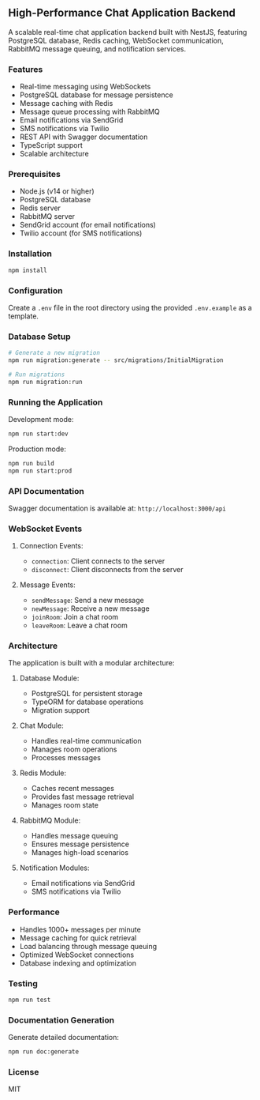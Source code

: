 ## High-Performance Chat Application Backend

A scalable real-time chat application backend built with NestJS, featuring PostgreSQL database, Redis caching, WebSocket communication, RabbitMQ message queuing, and notification services.

### Features

- Real-time messaging using WebSockets
- PostgreSQL database for message persistence
- Message caching with Redis
- Message queue processing with RabbitMQ
- Email notifications via SendGrid
- SMS notifications via Twilio
- REST API with Swagger documentation
- TypeScript support
- Scalable architecture

### Prerequisites

- Node.js (v14 or higher)
- PostgreSQL database
- Redis server
- RabbitMQ server
- SendGrid account (for email notifications)
- Twilio account (for SMS notifications)

### Installation

```bash
npm install
```

### Configuration

Create a `.env` file in the root directory using the provided `.env.example` as a template.

### Database Setup

```bash
# Generate a new migration
npm run migration:generate -- src/migrations/InitialMigration

# Run migrations
npm run migration:run
```

### Running the Application

Development mode:
```bash
npm run start:dev
```

Production mode:
```bash
npm run build
npm run start:prod
```

### API Documentation

Swagger documentation is available at: `http://localhost:3000/api`

### WebSocket Events

1. Connection Events:
   - `connection`: Client connects to the server
   - `disconnect`: Client disconnects from the server

2. Message Events:
   - `sendMessage`: Send a new message
   - `newMessage`: Receive a new message
   - `joinRoom`: Join a chat room
   - `leaveRoom`: Leave a chat room

### Architecture

The application is built with a modular architecture:

1. Database Module:
   - PostgreSQL for persistent storage
   - TypeORM for database operations
   - Migration support

2. Chat Module:
   - Handles real-time communication
   - Manages room operations
   - Processes messages

3. Redis Module:
   - Caches recent messages
   - Provides fast message retrieval
   - Manages room state

4. RabbitMQ Module:
   - Handles message queuing
   - Ensures message persistence
   - Manages high-load scenarios

5. Notification Modules:
   - Email notifications via SendGrid
   - SMS notifications via Twilio

### Performance

- Handles 1000+ messages per minute
- Message caching for quick retrieval
- Load balancing through message queuing
- Optimized WebSocket connections
- Database indexing and optimization

### Testing

```bash
npm run test
```

### Documentation Generation

Generate detailed documentation:
```bash
npm run doc:generate
```

### License

MIT
